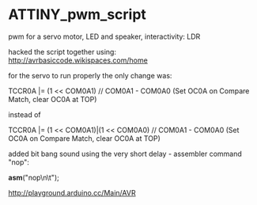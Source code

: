 ATTINY_pwm_script
=================

pwm for a servo motor, LED and speaker, interactivity: LDR

hacked the script together using:
http://avrbasiccode.wikispaces.com/home

for the servo to run properly the only change was:

TCCR0A |= (1 << COM0A1)  // COM0A1 - COM0A0 (Set OC0A on Compare Match, clear OC0A at TOP)

instead of

TCCR0A |= (1 << COM0A1)|(1 << COM0A0)  // COM0A1 - COM0A0 (Set OC0A on Compare Match, clear OC0A at TOP)

added bit bang sound using the very short delay - assembler command "nop":

__asm__("nop\n\t"); 

http://playground.arduino.cc/Main/AVR

